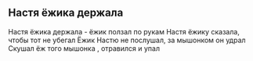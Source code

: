 ## Настя ёжика держала

Настя ёжика держала - ёжик ползал по рукам
Настя ёжику сказала, чтобы тот не убегал
Ёжик Настю не послушал, за мышонком он удрал
Скушал ёж того мышонка , отравился и упал




